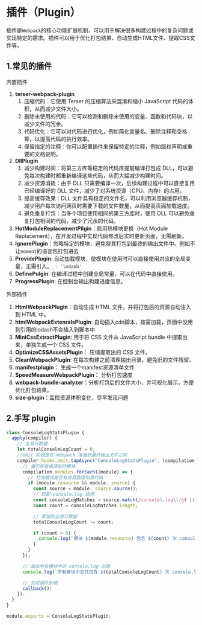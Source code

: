 # 插件（Plugin）
插件是`Webpack`的核心功能扩展机制，可以用于解决很多构建过程中的复杂问题或实现特定的需求。插件可以用于优化打包结果、自动生成HTML文件、提取CSS文件等。

## 1.常见的插件
内置插件
1. **terser-webpack-plugin**
   1. 压缩代码：它使用 Terser 的压缩算法来混淆和缩小 JavaScript 代码的体积，从而减少文件大小。
   2. 删除未使用的代码：它可以检测和删除未使用的变量、函数和代码块，以减少文件的冗余。
   3. 代码优化：它可以对代码进行优化，例如简化变量名、删除注释和空格等，以提高代码的执行效率。
   4. 保留指定的注释：你可以配置插件来保留特定的注释，例如版权声明或重要的文档说明。
2. **DllPlugin**
   1. 减少构建时间：将第三方库等稳定的代码库提前编译打包成 DLL，可以避免每次构建时都重新编译这些代码，从而大幅减少构建时间。
   2. 减少资源消耗：由于 DLL 只需要编译一次，后续构建过程中可以直接复用已经编译好的 DLL 文件，减少了对系统资源（CPU、内存）的占用。
   3. 提高缓存效果：DLL 文件具有稳定的文件名，可以利用浏览器缓存机制，减少用户每次访问网页时需要下载的文件数量，从而提高页面加载速度。
   4. 避免重复打包：当多个项目使用相同的第三方库时，使用 DLL 可以避免重复打包相同的代码，减少了冗余的代码。
3. **HotModuleReplacementPilgin**：启用热模块更换（Hot Module Replacement），在开发过程中实现代码修改后实时更新页面，无需刷新。
4. **IgnorePlugin**：忽略特定的模块，避免将其打包到最终的输出文件中。例如不让`moment`的语言包打包进去
5. **ProvidePlugin**: 自动加载模块，使模块在使用时可以直接使用对应的全局变量，无需引入。`_: 'lodash'`
6. **DefinePulgin**: 在编译过程中创建全局常量，可以在代码中直接使用。
7. **ProgressPlugin**: 在控制台输出构建进度信息。

外部插件
1. **HtmlWebpackPlugin**：自动生成 HTML 文件，并将打包后的资源自动注入到 HTML 中。
2. **htmlWebpackExtenralsPlugin**: 自动插入cdn脚本，按需加载，页面中没用到引用的lodash不会插入到脚本中
3. **MiniCssExtractPlugin**: 用于将 CSS 文件从 JavaScript bundle 中提取出来，单独生成一个 CSS 文件。
4. **OptimizeCSSAssetsPlugin**： 压缩提取出的 CSS 文件。
5. **CleanWebpackPlugin**: 在每次构建之前清理输出目录，避免旧的文件残留。
6. **manifestplugin**： 生成一个manifest资源清单文件
7. **SpeedMeasureWebpackPlugin**： 分析打包速度
8. **webpack-bundle-analyzer**：分析打包后的文件大小，并可视化展示，方便优化打包结果。
9. **size-plugin**：监控资源体积变化，尽早发现问题

## 2.手写 plugin
```js
class ConsoleLogStatsPlugin {
  apply(compiler) {
    // 全局计数器
    let totalConsoleLogCount = 0;
    //emit 阶段是在 Webpack 准备好最终输出文件之前
    compiler.hooks.emit.tapAsync("ConsoleLogStatsPlugin", (compilation, callback) => {
      // 遍历所有编译后的模块
      compilation.modules.forEach((module) => {
        // 检查模块是否有资源路径和源代码
        if (module.resource && module._source) {
          const source = module._source.source();
          // 匹配 console.log 调用
          const consoleLogMatches = source.match(/console\.log\(/g) || [];
          const count = consoleLogMatches.length;

          // 累加到全局计数器
          totalConsoleLogCount += count;

          if (count > 0) {
            console.log(`模块 ${module.resource} 包含 ${count} 次 console.log 调用。`);
          }
        }
      });

      // 输出所有模块中的 console.log 总数
      console.log(`所有模块中总共包含 ${totalConsoleLogCount} 次 console.log 调用.`);

      // 完成插件处理
      callback();
    });
  }
}

module.exports = ConsoleLogStatsPlugin;
```